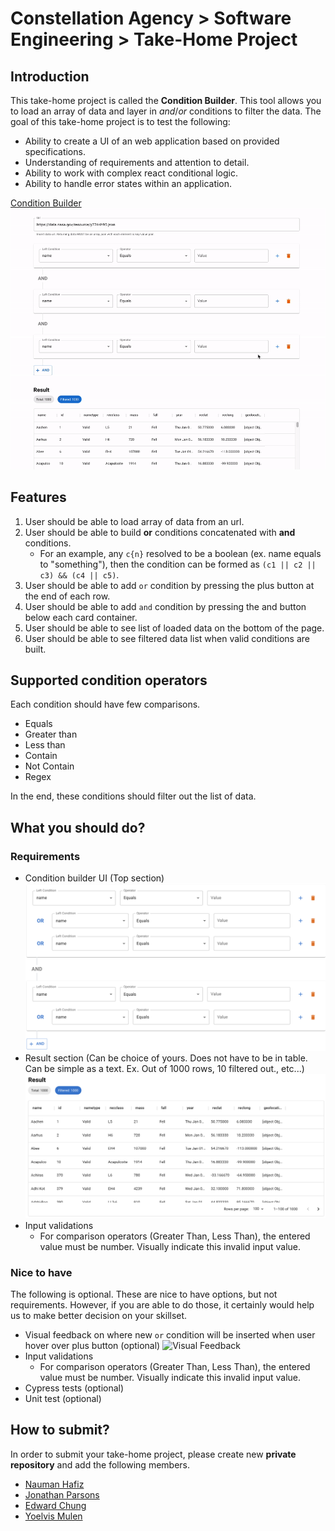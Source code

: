 # Constellation Agency > Software Engineering > Take-Home Project

## Introduction

This take-home project is called the **Condition Builder**. This tool allows you to load an array of data and layer in _and_/_or_ conditions to filter the data. The goal of this take-home project is to test the following:

- Ability to create a UI of an web application based on provided specifications.
- Understanding of requirements and attention to detail.
- Ability to work with complex react conditional logic.
- Ability to handle error states within an application.

[Condition Builder](https://ca-recruiting-exercises.vercel.app/)
![demo](./images/demo.gif)

## Features

1. User should be able to load array of data from an url.
2. User should be able to build **or** conditions concatenated with **and** conditions.
   - For an example, any `c{n}` resolved to be a boolean (ex. name equals to "something"), then the condition can be formed as `(c1 || c2 || c3) && (c4 || c5)`.
3. User should be able to add `or` condition by pressing the plus button at the end of each row.
4. User should be able to add `and` condition by pressing the and button below each card container.
5. User should be able to see list of loaded data on the bottom of the page.
6. User should be able to see filtered data list when valid conditions are built.

## Supported condition operators

Each condition should have few comparisons.

- Equals
- Greater than
- Less than
- Contain
- Not Contain
- Regex

In the end, these conditions should filter out the list of data.

## What you should do?

### Requirements

- Condition builder UI (Top section)
  ![Condition Builder UI](./images/condition_builder_ui.png)
- Result section (Can be choice of yours. Does not have to be in table. Can be simple as a text. Ex. Out of 1000 rows, 10 filtered out., etc...)
  ![Result UI](./images/result_ui.png)
- Input validations
  - For comparison operators (Greater Than, Less Than), the entered value must be number. Visually indicate this invalid input value.

### Nice to have

The following is optional. These are nice to have options, but not requirements. However, if you are able to do those, it certainly would help us to make better decision on your skillset.

- Visual feedback on where new `or` condition will be inserted when user hover over plus button (optional)
  ![Visual Feedback](/images/row_feedback.gif)
- Input validations
  - For comparison operators (Greater Than, Less Than), the entered value must be number. Visually indicate this invalid input value.
- Cypress tests (optional)
- Unit test (optional)

## How to submit?

In order to submit your take-home project, please create new **private repository** and add the following members.


- [Nauman Hafiz](github.com/canisvulgaris)
- [Jonathan Parsons](github.com/jmparsons)
- [Edward Chung](github.com/munjo5746)
- [Yoelvis Mulen](github.com/ymulenll)
